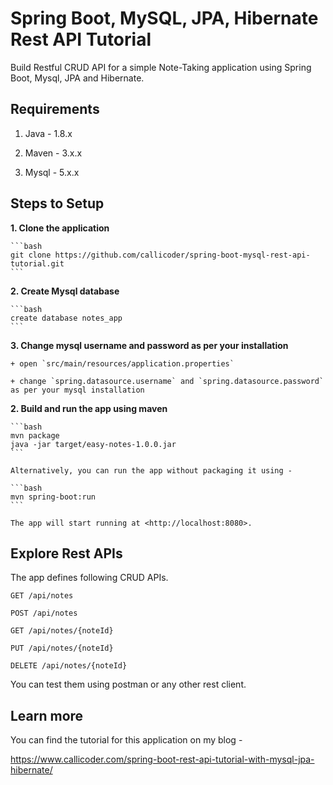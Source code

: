 # Spring Boot, MySQL, JPA, Hibernate Rest API Tutorial

Build Restful CRUD API for a simple Note-Taking application using Spring Boot, Mysql, JPA and Hibernate.

## Requirements

1. Java - 1.8.x

2. Maven - 3.x.x

3. Mysql - 5.x.x

## Steps to Setup

**1. Clone the application**

    ```bash
    git clone https://github.com/callicoder/spring-boot-mysql-rest-api-tutorial.git
    ```

**2. Create Mysql database**
	
	```bash
	create database notes_app
	```

**3. Change mysql username and password as per your installation**

	+ open `src/main/resources/application.properties`

	+ change `spring.datasource.username` and `spring.datasource.password` as per your mysql installation

**2. Build and run the app using maven**

	```bash
	mvn package
	java -jar target/easy-notes-1.0.0.jar
	```

	Alternatively, you can run the app without packaging it using -

	```bash
	mvn spring-boot:run
	```

	The app will start running at <http://localhost:8080>.

## Explore Rest APIs

The app defines following CRUD APIs.

    GET /api/notes
    
    POST /api/notes
    
    GET /api/notes/{noteId}
    
    PUT /api/notes/{noteId}
    
    DELETE /api/notes/{noteId}

You can test them using postman or any other rest client.

## Learn more

You can find the tutorial for this application on my blog -

<https://www.callicoder.com/spring-boot-rest-api-tutorial-with-mysql-jpa-hibernate/>
